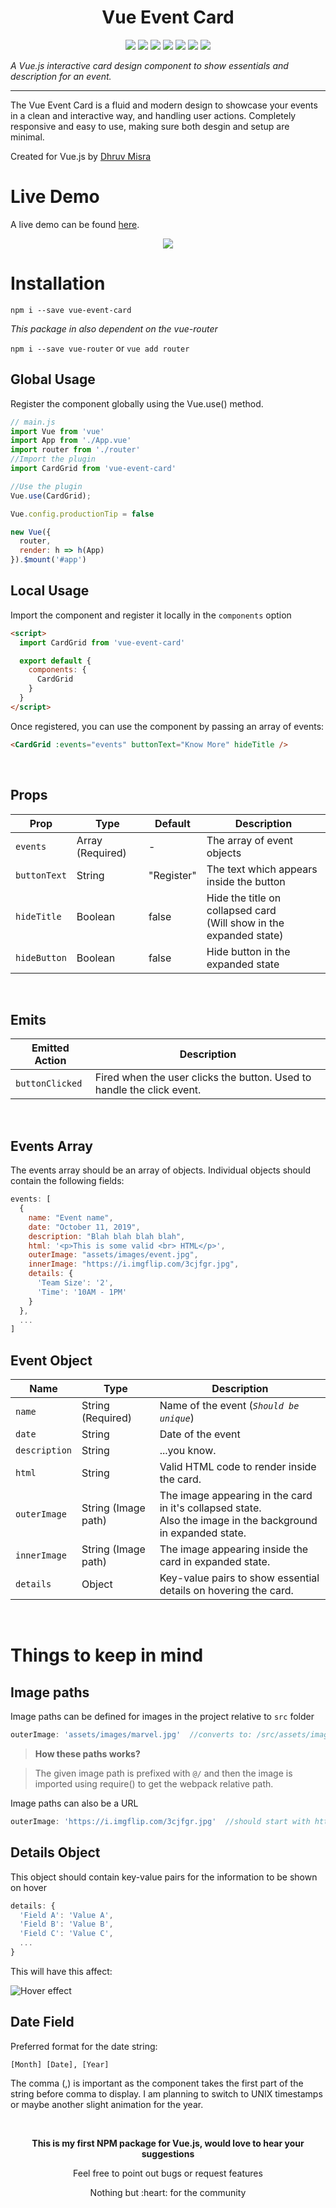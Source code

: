 <h1 align="center">Vue Event Card</h1>

<p align="center">
  <img src="https://img.shields.io/badge/made%20by-dhruvmisra-blue.svg" >

  <img src="https://img.shields.io/npm/v/vue-event-card">

  <img src="https://badges.frapsoft.com/os/v1/open-source.svg?v=103" >
  
  <img src="https://img.shields.io/github/stars/dhruvmisra/vue-event-card.svg?style=flat">

  <img src="https://img.shields.io/github/languages/top/dhruvmisra/vue-event-card.svg">

  <img src="https://img.shields.io/github/issues/dhruvmisra/vue-event-card.svg">

  <img src="https://img.shields.io/badge/PRs-welcome-brightgreen.svg?style=flat">
</p>

_A Vue.js interactive card design component to show essentials and description for an event._

---

The Vue Event Card is a fluid and modern design to showcase your events in a clean and interactive way, and handling user actions.
Completely responsive and easy to use, making sure both desgin and setup are minimal.

Created for Vue.js by [Dhruv Misra](https://github.com/dhruvmisra)

# Live Demo
A live demo can be found [here](https://dhruvmisra.github.io/vue-event-card/).

<p align="center">
  <img src="https://media.giphy.com/media/jO18cveEuJIJLBFyxK/giphy.gif">
</p>

# Installation
`npm i --save vue-event-card`

_This package in also dependent on the vue-router_

`npm i --save vue-router` or `vue add router`

## Global Usage
Register the component globally using the Vue.use() method.

```js
// main.js
import Vue from 'vue'
import App from './App.vue'
import router from './router'
//Import the plugin
import CardGrid from 'vue-event-card'

//Use the plugin
Vue.use(CardGrid);

Vue.config.productionTip = false

new Vue({
  router,
  render: h => h(App)
}).$mount('#app')
```

## Local Usage
Import the component and register it locally in the `components` option

```html
<script>
  import CardGrid from 'vue-event-card'

  export default {
    components: {
      CardGrid
    }
  }
</script>
```

Once registered, you can use the component by passing an array of events:

```html
<CardGrid :events="events" buttonText="Know More" hideTitle />
```

<br>

## Props
| Prop         	| Type             	| Default    	| Description                                                             	|
|--------------	|------------------	|------------	|-------------------------------------------------------------------------	|
| `events`     	| Array (Required) 	| -          	| The array of event objects                                              	|
| `buttonText` 	| String           	| "Register" 	| The text which appears inside the button                                	|
| `hideTitle`  	| Boolean          	| false      	| Hide the title on collapsed card <br> (Will show in the expanded state) 	|
| `hideButton` 	| Boolean          	| false      	| Hide button in the expanded state                                       	|

<br>

## Emits
| Emitted Action  	| Description                                                            	|
|-----------------	|------------------------------------------------------------------------	|
| `buttonClicked` 	| Fired when the user clicks the button. Used to handle the click event. 	|

<br>

## Events Array
The events array should be an array of objects. Individual objects should contain the following fields:

```js
events: [
  {
    name: "Event name",
    date: "October 11, 2019",
    description: "Blah blah blah blah",
    html: '<p>This is some valid <br> HTML</p>',
    outerImage: "assets/images/event.jpg",
    innerImage: "https://i.imgflip.com/3cjfgr.jpg",
    details: {
      'Team Size': '2',
      'Time': '10AM - 1PM'
    }
  },
  ...
]
```

## Event Object
| Name          	| Type                	| Description                                                                                                       	|
|---------------	|---------------------	|-------------------------------------------------------------------------------------------------------------------	|
| `name`        	| String (Required)   	| Name of the event (_`Should be unique`_)                                                                          	|
| `date`        	| String              	| Date of the event                                                                                                 	|
| `description` 	| String              	| ...you know.                                                                              	|
| `html`        	| String              	| Valid HTML code to render inside the card.                                                                        	|
| `outerImage`  	| String (Image path) 	| The image appearing in the card in it's collapsed state. <br> Also the image in the background in expanded state. 	|
| `innerImage`  	| String (Image path) 	| The image appearing inside the card in expanded state.                                                            	|
| `details`     	| Object              	| Key-value pairs to show essential details on hovering the card.                                                   	|               

<br>

# Things to keep in mind

## Image paths
Image paths can be defined for images in the project relative to `src` folder

```js
outerImage: 'assets/images/marvel.jpg'  //converts to: /src/assets/images/marvel.jpg
```
> **How these paths works?**

> The given image path is prefixed with `@/` and then the image is imported using require() to get the webpack relative path.

Image paths can also be a URL
```js
outerImage: 'https://i.imgflip.com/3cjfgr.jpg'  //should start with https:// or http://
```

## Details Object
This object should contain key-value pairs for the information to be shown on hover
```js
details: {
  'Field A': 'Value A',
  'Field B': 'Value B',
  'Field C': 'Value C',
  ...
}
```

This will have this affect:

![Hover effect](https://media.giphy.com/media/MZXDWBbmbtp3HaARWG/giphy.gif)

## Date Field
Preferred format for the date string:

`[Month] [Date], [Year]`

The comma (,) is important as the component takes the first part of the string before comma to display. I am planning to switch to UNIX timestamps or maybe another slight animation for the year.

<br>

<p align="center"> 
  <b>This is my first NPM package for Vue.js, would love to hear your suggestions</b>
</p>

<p align="center"> 
  Feel free to point out bugs or request features
</p>

<p align="center"> 
  Nothing but :heart: for the community
</p>
